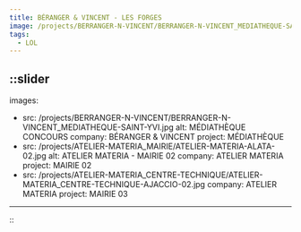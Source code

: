 ```yaml
---
title: BÉRANGER & VINCENT - LES FORGES
image: /projects/BERRANGER-N-VINCENT/BERRANGER-N-VINCENT_MEDIATHEQUE-SAINT-YVI.jpg
tags:
  - LOL
---
```


::slider
---
images:
  - src: /projects/BERRANGER-N-VINCENT/BERRANGER-N-VINCENT_MEDIATHEQUE-SAINT-YVI.jpg
    alt: MÉDIATHÈQUE CONCOURS
    company: BÉRANGER & VINCENT
    project: MÉDIATHÈQUE
  - src: /projects/ATELIER-MATERIA_MAIRIE/ATELIER-MATERIA-ALATA-02.jpg
    alt: ATELIER MATERIA - MAIRIE 02
    company: ATELIER MATERIA
    project: MAIRIE 02
  - src: /projects/ATELIER-MATERIA_CENTRE-TECHNIQUE/ATELIER-MATERIA_CENTRE-TECHNIQUE-AJACCIO-02.jpg
    company: ATELIER MATERIA
    project: MAIRIE 03
---
::
